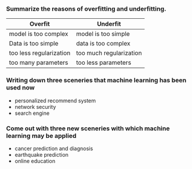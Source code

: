 ### Summarize the reasons of overfitting and underfitting.

Overfit | Underfit
---|---
model is too complex | model is too simple
Data is too simple  | data is too complex
too less regularization | too much regularization
too many parameters | too less parameters

### Writing down three sceneries that machine learning has been used now
- personalized recommend system
- network security
- search engine


### Come out with three new sceneries with which machine learning may be applied
- cancer prediction and diagnosis
- earthquake prediction
- online education